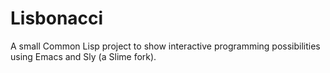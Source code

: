 # Lisbonacci
A small Common Lisp project to show interactive programming possibilities using Emacs and Sly (a Slime fork).
